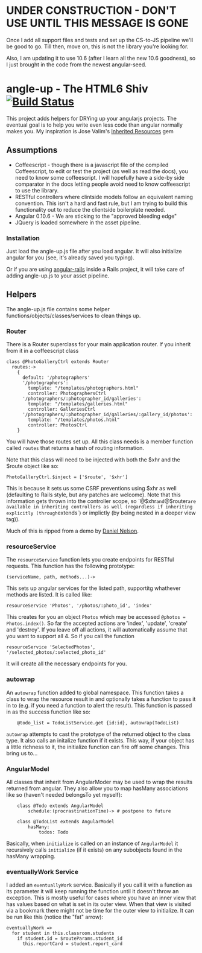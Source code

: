 # UNDER CONSTRUCTION - DON'T USE UNTIL THIS MESSAGE IS GONE 

Once I add all support files and tests and set up the CS-to-JS pipeline we'll be good to go.  Till then, move on, this is not the library you're looking for.

Also, I am updating it to use 10.6 (after I learn all the new 10.6 goodness), so I just brought in the code from the newest angular-seed.

# angle-up - The HTML6 Shiv [![Build Status](https://secure.travis-ci.org/ludicast/angle-up.png)](http://travis-ci.org/ludicast/angle-up)

This project adds helpers for DRYing up your angularjs projects.  The eventual goal is to help you write even less code than angular normally makes you.  My inspiration is Jose Valim's [Inherited Resources](http://github.com/josevalim/inherited_resources) gem

## Assumptions

* Coffeescript - though there is a javascript file of the compiled Coffeescript, to edit or test the project (as well as read the docs), you need to know some coffeescript.  I will hopefully have a side-by side comparator in the docs letting people avoid need to know coffeescript to use the library.
* RESTful controllers where clintside models follow an equivalent naming convention.  This isn't a hard and fast rule, but I am trying to build this functionality out to reduce the clientside boilerplate needed. 
* Angular 0.10.6 - We are sticking to the "approved bleeding edge"
* JQuery is loaded somewhere in the asset pipeline.

### Installation

Just load the angle-up.js file after you load angular.  It will also initialize angular for you (see, it's already saved you typing).

Or if you are using [angular-rails](http://github.com/ludicast/angular-rails) inside a Rails project, it will take care of adding angle-up.js to your asset pipeline.

## Helpers

The angle-up.js file contains some helper functions/objects/classes/services to clean things up.

### Router

There is a Router superclass for your main application router.  If you inherit from it in a coffeescript class 

    class @PhotoGalleryCtrl extends Router
      routes:->
        {
          default: '/photographers'
          '/photographers':
            template: "/templates/photographers.html"
            controller: PhotographersCtrl
          '/photographers/:photographer_id/galleries':
            template: "/templates/galleries.html"
            controller: GalleriesCtrl
          '/photographers/:photographer_id/galleries/:gallery_id/photos':
            template: "/templates/photos.html"
            controller: PhotosCtrl
        }

You will have those routes set up.  All this class needs is a member function called `routes` that returns a hash of routing information.

Note that this class will need to be injected with both the $xhr and the $route object like so:

    PhotoGalleryCtrl.$inject = ['$route', '$xhr']

This is because it sets us some CSRF preventions using $xhr as well (defaulting to Rails style, but any patches are welcome).  Note that this information gets thrown into the controller scope, so `@$xhr` and `@$router` are available in inheriting controllers as well (regardless if inheriting explicitly (through `extends`) or implictly (by being nested in a deeper view tag)).

Much of this is ripped from a demo by [Daniel Nelson](https://github.com/centresource/angularjs_rails_demo).

### resourceService

The `resourceService` function lets you create endpoints for RESTful requests.  This function has the following prototype:

    (serviceName, path, methods...)->

This sets up angular services for the listed path, supportitg whathever methods are listed.  It is called like:

    resourceService 'Photos', '/photos/:photo_id', 'index'
	
This creates for you an object `Photos` which may be accessed `@photos = Photos.index()`.  So far the accepted actions are 'index', 'update', 'create' and 'destroy'.  If you leave off all actions, it will automatically assume that you want to support all 4.  So if you call the function

    resourceService 'SelectedPhotos', '/selected_photos/:selected_photo_id'
     
It will create all the necessary endpoints for you.  

### autowrap

An `autowrap` function added to global namespace.  This function takes a class to wrap the resource result in and optionally takes a function to pass it in to (e.g. if you need a function to alert the result).  This function is passed in as the success function like so:

		@todo_list = TodoListService.get {id:id}, autowrap(TodoList)

`autowrap` attempts to cast the prototype of the returned object to the class type.  It also calls an initalize function if it exists.  This way, if your object has a little richness to it, the initialize function can fire off some changes.  This bring us to...

### AngularModel

All classes that inherit from AngularModer may be used to wrap the results returned from angular.  They also allow you to map hasMany associations like so (haven't needed belongsTo yet myself):

		class @Todo extends AngularModel
			schedule:(procrastinationTime)-> # postpone to future 

		class @TodoList extends AngularModel
			hasMany:
				todos: Todo

Basically, when `initialize` is called on an instance of `AngularModel` it recursively calls `initialize` (if it exists) on any subobjects found in the hasMany wrapping.

### eventuallyWork Service

I added an `eventuallyWork` service.  Basically if you call it with a function as its parameter it will keep running the function until it doesn't throw an exception.  This is mostly useful for cases where you have an inner view that has values based on what is set in its outer view.  When that view is visited via a bookmark there might not be time for the outer view to initialize.   It can be run like this (notice the "fat" arrow):

    eventuallyWork =>
      for student in this.classroom.students
        if student.id = $routeParams.student_id
          this.reportCard = student.report_card
